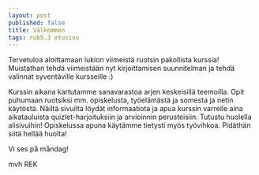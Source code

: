 ```yaml
---
layout: post
published: false
title: Välkommen
tags: rub5.3 etusivu
---
```

Tervetuloa aloittamaan lukion viimeistä ruotsin pakollista kurssia! Muistathan tehdä viimeistään nyt kirjoittamisen suunnitelman ja tehdä valinnat syventäville kursseille :)

Kurssin aikana kartutamme sanavarastoa arjen keskeisillä teemoilla. 
Opit puhumaan ruotsiksi mm. opiskelusta, työelämästä ja somesta ja netin käytöstä. Näiltä sivuilta löydät informaatiota ja apua kurssin varrelle aina aikatauluista quizlet-harjoituksiin ja arvioinnin perusteisiin. Tutustu huolella alisivuihin! Opiskelussa apuna käytämme tietysti myös työvihkoa. Pidäthän siitä hellää huolta!

Vi ses på måndag!

mvh
REK
